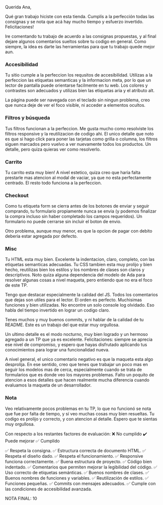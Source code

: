 Querida Ana, 

Qué gran trabajo hiciste con esta tienda. Cumplís a la perfección todas las consignas y se nota que acá hay mucho tiempo y esfuerzo invertido. Felicitaciones!

Ire comentando tu trabajo de acuerdo a las consignas propuestas, y al final dejare algunos comentarios sueltos sobre tu codigo en general. Como siempre, la idea es darte las herramientas para que tu trabajo quede mejor aun. 

### Accesibilidad

Tu sitio cumple a la perfeccion los requsitos de accesibilidad. Utilizas a la perfeccion las etiquetas semanticas y la informacion meta, por lo que un lector de pantalla puede orientarse facilmente en tu web. Los colores y contrastes son adecuados y utilizas bien las etiquetas aria y el atributo alt. 

La página puede ser navegada con el teclado sin ningun problema, creo que nunca deje de ver el foco visible, ni acceder a elementos ocultos. 

### Filtros y búsqueda

Tus filtros funcionan a la perfeccion. Me gusta mucho como resolviste los filtros responsive y la reutilizacion de codigo ahi. El unico detalle que noto es que si hago click para poner las tarjetas como grilla o columna, los filtros siguen marcados pero vuelvo a ver nuevamente todos los productos. Un detalle, pero quiza quieras ver como resolverlo. 

### Carrito

Tu carrito esta muy bien! A nivel estetico, quiza creo que haria falta prestarle mas atencion al modal de vaciar, ya que no esta perfectamente centrado. El resto todo funciona a la perfeccion. 

### Checkout

Como tu etiqueta form se cierra antes de los botones de enviar y seguir comprando, tu formulario propiamente nunca se envia (y podemos finalizar la compra incluso sin haber completado los campos requeridos). Un formulario no puede cerrarse sin incluir el boton de envio. 

Otro problema, aunque muy menor, es que la opcion de pagar con debito deberia estar agregada por defecto. 

### Misc 

Tu HTML esta muy bien. Excelente la indentacion, claro, completo, con las etiquetas semanticas adecuadas. Tu CSS tambien esta muy prolijo y bien hecho, reutilizas bien los estilos y los nombres de clases son claros y descriptivos. Noto quiza alguna dependencia del modelo de Ada para resolver algunas cosas a nivel maqueta, pero entiendo que no era el foco de este TP. 

Tengo que destacar especialmente la calidad del JS. Todos los comentarios que dejas son utiles para el lector. El orden es perfecto. Muchisimas funciones y bien utilizadas. No encontre un solo console log olvidado. Eso habla del tiempo invertido en lograr un codigo claro. 

Tenes muchos y muy buenos commits, y ni hablar de la calidad de tu README. Este es un trabajo del que estar muy orgullosa. 

Un ultimo detalle es el modo nocturno, muy bien logrado y un hermoso agregado a un TP que ya es excelente. Felicitaciones: siempre se aprecia ese nivel de compromiso, y espero que hayas disfrutado aplicando tus conocimientos para lograr una funcionalidad nueva. 

A nivel general, el unico comentario negativo es que la maqueta esta algo desprolija. En ese sentido, creo que tenes que trabajar un poco mas en seguir los modelos mas de cerca, especialmente cuando se trata de formularios que es donde veo los mayores problemas. Falto un poquito de atencion a esos detalles que hacen realmente mucha diferencia cuando evaluamos la maqueta de un desarrollador. 

### Nota 

Veo relativamente pocos problemas en tu TP, lo que no funcionó se nota que fue por falta de tiempo, y sí veo muchas cosas muy bien resueltas. Tu codigo es prolijo y correcto, y con atencion al detalle. Espero que te sientas muy orgullosa. 

Con respecto a los restantes factores de evaluación: 
❌ No cumplido
✔️ Puede mejorar
✅ Cumplido

✅ Respeta la consigna.
✅ Estructura correcta de documento HTML.
✅ Respeta el diseño dado.
✅ Respeta el funcionamiento.
✅ Responsive funciona correctamente.
✅ Buena estructura de proyecto.
✅ Código bien indentado.
✅ Comentarios que permiten mejorar la legibilidad del código.
✅ Uso correcto de etiquetas semánticas.
✅ Buenos nombres de clases.
✅ Buenos nombres de funciones y variables.
✅ Reutilización de estilos.
✅ Funciones pequeñas.
✅ Commits con mensajes adecuados.
✅ Cumple con las condiciones de accesibilidad avanzada.

NOTA FINAL: 10



